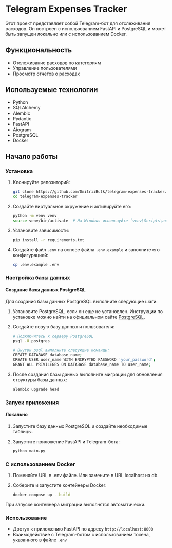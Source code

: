 # Telegram Expenses Tracker

Этот проект представляет собой Telegram-бот для отслеживания расходов. Он построен с использованием FastAPI и PostgreSQL и может быть запущен локально или с использованием Docker.

## Функциональность

- Отслеживание расходов по категориям
- Управление пользователями
- Просмотр отчетов о расходах

## Используемые технологии

- Python
- SQLAlchemy
- Alembic
- Pydantic
- FastAPI
- Aiogram
- PostgreSQL
- Docker

## Начало работы

### Установка

1. Клонируйте репозиторий:

    ```sh
    git clone https://github.com/DmitriiButk/telegram-expenses-tracker.git
    cd telegram-expenses-tracker
    ```

2. Создайте виртуальное окружение и активируйте его:

    ```sh
    python -m venv venv
    source venv/bin/activate  # На Windows используйте `venv\Scripts\activate`
    ```

3. Установите зависимости:

    ```sh
    pip install -r requirements.txt
    ```

4. Создайте файл `.env` на основе файла `.env.example` и заполните его конфигурацией:

    ```sh
    cp .env.example .env
    ```

### Настройка базы данных

#### Создание базы данных PostgreSQL

Для создания базы данных PostgreSQL выполните следующие шаги:

1. Установите PostgreSQL, если он еще не установлен. Инструкции по установке можно найти на официальном сайте [PostgreSQL](https://www.postgresql.org/download/).

2. Создайте новую базу данных и пользователя:

    ```sh
    # Подключитесь к серверу PostgreSQL
    psql -U postgres

    # Внутри psql выполните следующие команды:
    CREATE DATABASE database_name;
    CREATE USER user_name WITH ENCRYPTED PASSWORD 'your_password';
    GRANT ALL PRIVILEGES ON DATABASE database_name TO user_name;
    ```

3. После создания базы данных выполните миграции для обновления структуры базы данных:

    ```sh
    alembic upgrade head
    ```

### Запуск приложения

#### Локально

1. Запустите базу данных PostgreSQL и создайте необходимые таблицы.

2. Запустите приложение FastAPI и Telegram-бота:

    ```sh
    python main.py
    ```

### С использованием Docker

1. Поменяйте URL в .env файле. Или замените в URL localhost на db.
2. Соберите и запустите контейнеры Docker:

    ```sh
    docker-compose up --build
    ```
При запуске контейнера миграции выполнятся автоматически.

### Использование

- Доступ к приложению FastAPI по адресу `http://localhost:8000`
- Взаимодействие с Telegram-ботом с использованием токена, указанного в файле `.env`

